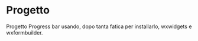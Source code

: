 # Progetto

Progetto Progress bar usando, dopo tanta fatica per installarlo, wxwidgets e wxformbuilder.
